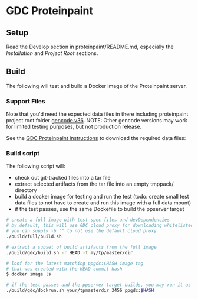 # GDC Proteinpaint

## Setup

Read the Develop section in proteinpaint/README.md, especially
the *Installation* and *Project Root* sections.

## Build

The following will test and build a Docker image of the Proteinpaint server.

### Support Files

Note that you'd need the expected data files in there including proteinpaint project root
folder [gencode.v36](https://pecan.stjude.cloud/static/hg38/gdc/gencode.hg38.gz). 
NOTE: Other gencode versions may work for limited testing purposes, but not production release.

See the [GDC Proteinpaint instructions](https://docs.google.com/document/d/1wMw2GKvEZSnYjqETJ2HfH3-g5-QfSIP1wlo8Q0p4CJ0/edit#)
to download the required data files:

### Build script

The following script will:
- check out git-tracked files into a tar file
- extract selected artifacts from the tar file into an empty tmppack/ directory
- build a docker image for testing and run the test (todo: create small test data files to not have to create and run this image with a full data mount)
- if the test passes, use the same Dockefile to build the ppserver target

```bash
# create a full image with test spec files and devDependencies
# by default, this will use GDC cloud proxy for downloading whitelisted packages and deps
# you can supply -b "" to not use the default cloud proxy
./build/full/build.sh

# extract a subset of build artifacts from the full image
./build/gdc/build.sh -r HEAD -t my/tp/master/dir

# loof for the latest matching ppgdc:$HASH image tag 
# that was created with the HEAD commit hash
$ docker image ls 

# if the test passes and the ppserver target builds, you may run it as
./build/gdc/dockrun.sh your/tpmasterdir 3456 ppgdc:$HASH
```
